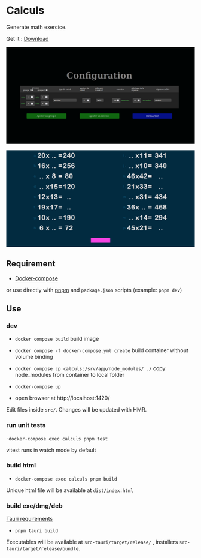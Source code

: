 # Calculs

Generate math exercice.

Get it : [Download](https://github.com/RemiGirard/calculs/releases/download/v1.5.1/index-1.5.1.html)

![screenshot configuration](doc/asset/screenshotConfiguration01.png)

![screenshot exercices](doc/asset/screenshotExercice02.png)


## Requirement

- [Docker-compose](https://docs.docker.com/compose/install/)

or use directly with [pnpm](https://pnpm.io/installation) and `package.json` scripts (example: `pnpm dev`)

## Use

### dev

- `docker compose build` build image
- `docker compose -f docker-compose.yml create` build container without volume binding
- `docker compose cp calculs:/srv/app/node_modules/ ./` copy node_modules from container to local folder

- `docker-compose up`
- open browser at http://localhost:1420/

Edit files inside `src/`. Changes will be updated with HMR.

### run unit tests

-`docker-compose exec calculs pnpm test`

vitest runs in watch mode by default

### build html

- `docker-compose exec calculs pnpm build`

Unique html file will be available at `dist/index.html`

### build exe/dmg/deb

[Tauri requirements](https://tauri.app/v1/guides/getting-started/prerequisites)

- `pnpm tauri build`

Executables will be available at `src-tauri/target/release/` , installers `src-tauri/target/release/bundle`.
